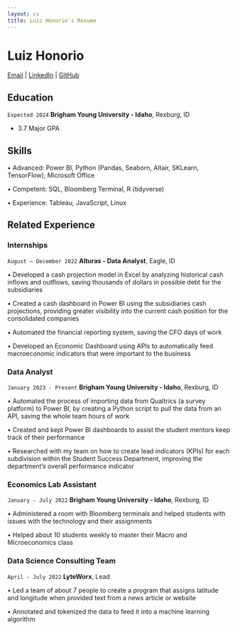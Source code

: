 ```yaml
---
layout: cv
title: Luiz Honorio's Resume
---
```

# Luiz Honorio

<div id="webaddress">
<a href="luizgabriel.l.h@gmail.com">Email</a>
| <a href="linkedin.com/in/luiz-gl-honorio">LinkedIn</a>
| <a href="https://github.com/byuids-resumes">GitHub</a>
</div>

<!-- https://www.monique.tech/the-art-of-markdown -->

## Education

`Expected 2024`
__Brigham Young University - Idaho__, Rexburg, ID

- 3.7 Major GPA

## Skills
•	Advanced: Power BI, Python (Pandas, Seaborn, Altair, SKLearn, TensorFlow), Microsoft Office

•	Competent: SQL, Bloomberg Terminal, R (tidyverse)

•	Experience: Tableau, JavaScript, Linux


## Related Experience

### Internships

`August – December 2022`
__Alturas - Data Analyst__, Eagle, ID

•	Developed a cash projection model in Excel by analyzing historical cash inflows and outflows, saving thousands of dollars in possible debt for the subsidiaries

•	Created a cash dashboard in Power BI using the subsidiaries cash projections, providing greater visibility into the current cash position for the consolidated companies

•	Automated the financial reporting system, saving the CFO days of work

•	Developed an Economic Dashboard using APIs to automatically feed macroeconomic indicators that were important to the business

### Data Analyst

`January 2023 - Present`
__Brigham Young University - Idaho__, Rexburg, ID

•	Automated the process of importing data from Qualtrics (a survey platform) to Power BI, by creating a Python script to pull the data from an API, saving the whole team hours of work

•	Created and kept Power BI dashboards to assist the student mentors keep track of their performance

•	Researched with my team on how to create lead indicators (KPIs) for each subdivision within the Student Success Department, improving the department’s overall performance indicator

### Economics Lab Assistant
`January - July 2022`
__Brigham Young University - Idaho__, Rexburg, ID

•	Administered a room with Bloomberg terminals and helped students with issues with the technology and their assignments

•	Helped about 10 students weekly to master their Macro and Microeconomics class

### Data Science Consulting Team

`April - July 2022`
__LyteWorx__, Lead

•	Led a team of about 7 people to create a program that assigns latitude and longitude when provided text from a news article or website

•	Annotated and tokenized the data to feed it into a machine learning algorithm


<!-- ### Footer

Last updated: May 2013 -->


